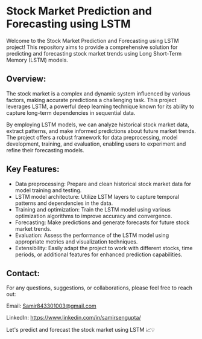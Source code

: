 # Stock Market Prediction and Forecasting using LSTM

Welcome to the Stock Market Prediction and Forecasting using LSTM project! This repository aims to provide a comprehensive solution for predicting and forecasting stock market trends using Long Short-Term Memory (LSTM) models. 

## Overview:
The stock market is a complex and dynamic system influenced by various factors, making accurate predictions a challenging task. This project leverages LSTM, a powerful deep learning technique known for its ability to capture long-term dependencies in sequential data.

By employing LSTM models, we can analyze historical stock market data, extract patterns, and make informed predictions about future market trends. The project offers a robust framework for data preprocessing, model development, training, and evaluation, enabling users to experiment and refine their forecasting models.

## Key Features:
- Data preprocessing: Prepare and clean historical stock market data for model training and testing.
- LSTM model architecture: Utilize LSTM layers to capture temporal patterns and dependencies in the data.
- Training and optimization: Train the LSTM model using various optimization algorithms to improve accuracy and convergence.
- Forecasting: Make predictions and generate forecasts for future stock market trends.
- Evaluation: Assess the performance of the LSTM model using appropriate metrics and visualization techniques.
- Extensibility: Easily adapt the project to work with different stocks, time periods, or additional features for enhanced prediction capabilities.

## Contact:
For any questions, suggestions, or collaborations, please feel free to reach out:

Email: Samir843301003@gmail.com

LinkedIn: https://www.linkedin.com/in/samirsengupta/

Let's predict and forecast the stock market using LSTM 📈💡
